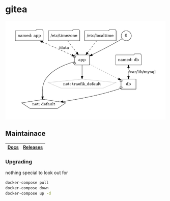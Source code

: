 # gitea

![Architecture](architecture.png?raw=true)

## Maintainace

| [Docs](https://docs.gitea.io/en-us/install-with-docker/) | [Releases](https://github.com/go-gitea/gitea/releases) |
| --- | --- |

### Upgrading

nothing special to look out for

```bash
docker-compose pull
docker-compose down
docker-compose up -d
```
